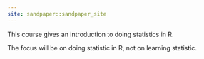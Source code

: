 ```yaml
---
site: sandpaper::sandpaper_site
---
```


This course gives an introduction to doing statistics in R.

The focus will be on doing statistic in R, not on learning statistic.